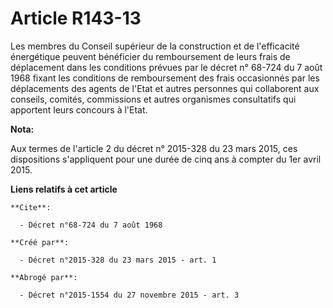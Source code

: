 # Article R143-13

Les membres du Conseil supérieur de la construction et de l'efficacité énergétique peuvent bénéficier du remboursement de
leurs frais de déplacement dans les conditions prévues par le décret n° 68-724 du 7 août 1968 fixant les conditions de
remboursement des frais occasionnés par les déplacements des agents de l'Etat et autres personnes qui collaborent aux
conseils, comités, commissions et autres organismes consultatifs qui apportent leurs concours à l'Etat.

**Nota:**

Aux termes de l'article 2 du décret n° 2015-328 du 23 mars 2015, ces dispositions s'appliquent pour une durée de cinq ans à
compter du 1er avril 2015.

**Liens relatifs à cet article**

	**Cite**:

	  - Décret n°68-724 du 7 août 1968

	**Créé par**:

	  - Décret n°2015-328 du 23 mars 2015 - art. 1

	**Abrogé par**:

	  - Décret n°2015-1554 du 27 novembre 2015 - art. 3
